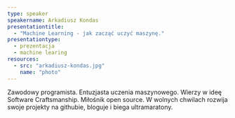 ```yaml
---
type: speaker
speakername: Arkadiusz Kondas
presentationtitle: 
  - "Machine Learning - jak zacząć uczyć maszynę."
presentationtype: 
  - prezentacja 
  - machine learing
resources:
  - src: "arkadiusz-kondas.jpg"
    name: "photo"
---
```


Zawodowy programista. Entuzjasta uczenia maszynowego. Wierzy w ideę Software Craftsmanship. Miłośnik open source. W wolnych chwilach rozwija swoje projekty na githubie, bloguje i biega ultramaratony.